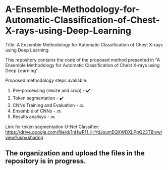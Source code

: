 # A-Ensemble-Methodology-for-Automatic-Classification-of-Chest-X-rays-using-Deep-Learning

Title: A Ensemble Methodology for Automatic Classification of Chest X-rays using Deep Learning

This repository contains the code of the proposed method presented in "A Ensemble Methodology for Automatic Classification of Chest X-rays using Deep Learning".

Proposed methodology steps avaliable:

1. Pre-processing (resize and crop) - ✔️
2. Token segmentation - ✔️
3. CNNs Training and Evaluation - 🔜
4. Ensemble of CNNs - 🔜
5. Results analisys - 🔜

Link for token segmentation U-Net Classifier: https://drive.google.com/file/d/1nHwP11_iHYdJoumEQXWDXLPpQ23TBivw/view?usp=sharing

## The organization and upload the files in the repository is in progress.
